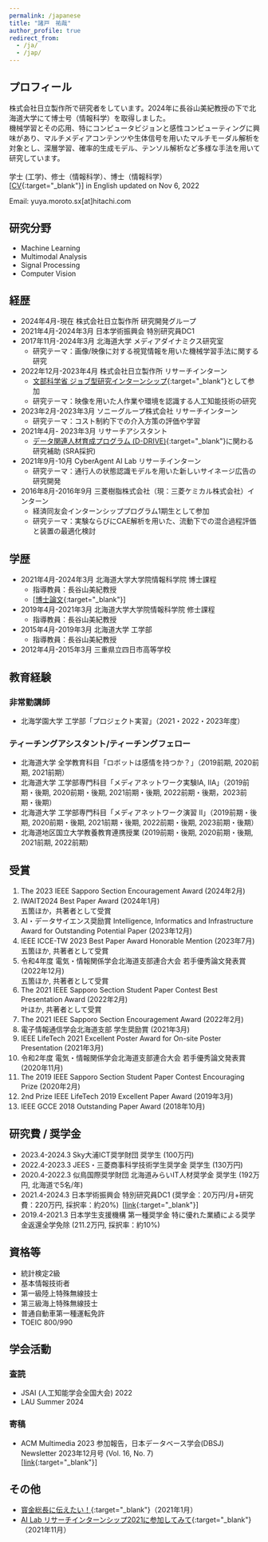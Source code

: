 ```yaml
---
permalink: /japanese
title: "諸戸　祐哉"
author_profile: true
redirect_from: 
  - /ja/
  - /jap/
---
```


<!-- ## 目次  -->
<!-- omit in toc -->
<!-- - [プロフィール](#プロフィール)
- [研究分野](#研究分野)
- [経歴](#経歴)
- [学歴](#学歴)
- [教育経験](#教育経験)
- [受賞](#受賞)
- [研究費 / 奨学金](#研究費--奨学金)
- [資格等](#資格等)
- [学会活動](#学会活動)
- [その他](#その他) -->

## プロフィール
株式会社日立製作所で研究者をしています。2024年に長谷山美紀教授の下で北海道大学にて博士号（情報科学）を取得しました。  
機械学習とその応用、特にコンピュータビジョンと感性コンピューティングに興味があり、マルチメディアコンテンツや生体信号を用いたマルチモーダル解析を対象とし、深層学習、確率的生成モデル、テンソル解析など多様な手法を用いて研究しています。<br><br>
学士 (工学)、修士（情報科学）、博士（情報科学）<br>
[[CV](https://yuya-morot0.github.io/images/CV.pdf){:target="_blank"}] in English updated on Nov 6, 2022  
  
Email: yuya.moroto.sx[at]hitachi.com

## 研究分野
- Machine Learning 
- Multimodal Analysis
- Signal Processing
- Computer Vision

## 経歴
- 2024年4月-現在 株式会社日立製作所 研究開発グループ
- 2021年4月-2024年3月 日本学術振興会 特別研究員DC1
- 2017年11月-2024年3月 北海道大学 メディアダイナミクス研究室  
  - 研究テーマ：画像/映像に対する視覚情報を用いた機械学習手法に関する研究
- 2022年12月-2023年4月 株式会社日立製作所 リサーチインターン  
  - [文部科学省 ジョブ型研究インターンシップ](https://coopj-intern.com/internship){:target="_blank"}として参加 
  - 研究テーマ：映像を用いた人作業や環境を認識する人工知能技術の研究
- 2023年2月-2023年3月 ソニーグループ株式会社 リサーチインターン  
  - 研究テーマ：コスト制約下での介入方策の評価や学習
- 2021年4月- 2023年3月 リサーチアシスタント
  - [データ関連人材育成プログラム (D-DRIVE)](https://www.mext.go.jp/a_menu/jinzai/data/index.htm){:target="_blank"}に関わる研究補助 (SRA採択) 
- 2021年9月-10月 CyberAgent AI Lab リサーチインターン  
  - 研究テーマ：通行人の状態認識モデルを用いた新しいサイネージ広告の研究開発
- 2016年8月-2016年9月 三菱樹脂株式会社（現：三菱ケミカル株式会社）インターン   
  - 経済同友会インターンシッププログラム1期生として参加  
  - 研究テーマ：実験ならびにCAE解析を用いた、流動下での混合過程評価と装置の最適化検討

## 学歴
- 2021年4月-2024年3月 北海道大学大学院情報科学院 博士課程<br>
  - 指導教員：長谷山美紀教授
  - [[博士論文](https://eprints.lib.hokudai.ac.jp/dspace/handle/2115/92390){:target="_blank"}]
- 2019年4月-2021年3月 北海道大学大学院情報科学院 修士課程
  - 指導教員：長谷山美紀教授
- 2015年4月-2019年3月 北海道大学 工学部
  - 指導教員：長谷山美紀教授
- 2012年4月-2015年3月 三重県立四日市高等学校

## 教育経験
### 非常勤講師 <!-- omit in toc -->
- 北海学園大学 工学部「プロジェクト実習」（2021・2022・2023年度）

### ティーチングアシスタント/ティーチングフェロー <!-- omit in toc -->
- 北海道大学 全学教育科目「ロボットは感情を持つか？」（2019前期, 2020前期, 2021前期）
- 北海道大学 工学部専門科目「メディアネットワーク実験IA, IIA」（2019前期・後期, 2020前期・後期, 2021前期・後期, 2022前期・後期，2023前期・後期）
- 北海道大学 工学部専門科目「メディアネットワーク演習 II」（2019前期・後期, 2020前期・後期, 2021前期・後期, 2022前期・後期, 2023前期・後期）
- 北海道地区国立大学教養教育連携授業 (2019前期・後期, 2020前期・後期, 2021前期, 2022前期)

## 受賞
1. The 2023 IEEE Sapporo Section Encouragement Award (2024年2月)
1. IWAIT2024 Best Paper Award (2024年1月)   
  五箇ほか，共著者として受賞
1. AI・データサイエンス奨励賞 Intelligence, Informatics and Infrastructure Award for Outstanding Potential Paper (2023年12月)
1. IEEE ICCE-TW 2023 Best Paper Award Honorable Mention (2023年7月)  
  五箇ほか, 共著者として受賞
1. 令和4年度 電気・情報関係学会北海道支部連合大会 若手優秀論文発表賞 (2022年12月)   
  五箇ほか, 共著者として受賞
1. The 2021 IEEE Sapporo Section Student Paper Contest Best Presentation Award (2022年2月)     
  叶ほか, 共著者として受賞
1. The 2021 IEEE Sapporo Section Encouragement Award (2022年2月)
1. 電子情報通信学会北海道支部 学生奨励賞 (2021年3月)
1. IEEE LifeTech 2021 Excellent Poster Award for On-site Poster Presentation (2021年3月)
1. 令和2年度 電気・情報関係学会北海道支部連合大会 若手優秀論文発表賞 (2020年11月)
1. The 2019 IEEE Sapporo Section Student Paper Contest Encouraging Prize (2020年2月)
1. 2nd Prize IEEE LifeTech 2019 Excellent Paper Award (2019年3月)
1. IEEE GCCE 2018 Outstanding Paper Award (2018年10月)

## 研究費 / 奨学金
- 2023.4-2024.3 Sky大浦ICT奨学財団 奨学生 (100万円)
- 2022.4-2023.3 JEES・三菱商事科学技術学生奨学金 奨学生 (130万円)
- 2020.4-2022.3 似鳥国際奨学財団 北海道みらいIT人材奨学金 奨学生 (192万円, 北海道で5名/年)
- 2021.4-2024.3 日本学術振興会 特別研究員DC1 (奨学金：20万円/月+研究費：220万円, 採択率：約20%) [[link](https://research-er.jp/projects/view/1152283){:target="_blank"}]
- 2019.4-2021.3 日本学生支援機構 第一種奨学金 特に優れた業績による奨学金返還全学免除 (211.2万円, 採択率：約10%)
  

## 資格等
- 統計検定2級
- 基本情報技術者
- 第一級陸上特殊無線技士
- 第三級海上特殊無線技士
- 普通自動車第一種運転免許
- TOEIC 800/990
  
## 学会活動
### 査読 <!-- omit in toc -->
- JSAI (人工知能学会全国大会) 2022
- LAU Summer 2024

### 寄稿 <!-- omit in toc -->
-  ACM Multimedia 2023 参加報告，日本データベース学会(DBSJ) Newsletter 2023年12月号 (Vol. 16, No. 7) <br>[[link](https://dbsj.org/newsletter-vol-16-no-7/){:target="_blank"}]

## その他
- [寳金総長に伝えたい！](https://www.hokudai.ac.jp/president/co_ambitious/remote/index.html?fbclid=IwAR0cAE3UvrRsH2YXdNfKbT87rdf1SMSCnrkfajQ_Lm3dptav4pqWUlqERQ0){:target="_blank"}（2021年1月）
- [AI Lab リサーチインターンシップ2021に参加してみて](https://cyberagent.ai/blog/research/15725/){:target="_blank"}（2021年11月）
